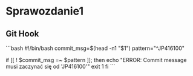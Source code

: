 # Sprawozdanie1

## Git Hook
\`\`\`bash
#!/bin/bash
commit_msg=$(head -n1 "$1")
pattern="^JP416100"

if [[ ! $commit_msg =~ $pattern ]]; then
  echo "ERROR: Commit message musi zaczynać się od 'JP416100'"
  exit 1
fi
\`\`\`
